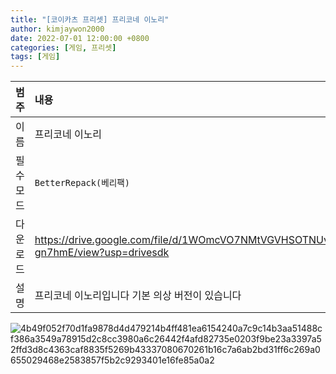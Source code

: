 ```yaml
---
title: "[코이카츠 프리셋] 프리코네 이노리"
author: kimjaywon2000
date: 2022-07-01 12:00:00 +0800
categories: [게임, 프리셋]
tags: [게임]
---
```


| 범주             | 내용            |
|:----------------|:---------------|
| 이름             | 프리코네 이노리 |
| 필수 모드         | `BetterRepack(베리팩)`       |
| 다운로드          | <https://drive.google.com/file/d/1WOmcVO7NMtVGVHSOTNUvifPVZ-gn7hmE/view?usp=drivesdk> |
| 설명             | 프리코네 이노리입니다 기본 의상 버전이 있습니다   |

![4b49f052f70d1fa9878d4d479214b4ff481ea6154240a7c9c14b3aa51488cf386a3549a78915d2c8cc3980a6c26442f4afd82735e0203f9be23a3397a52ffd3d8c4363caf8835f5269b43337080670261b16c7a6ab2bd31ff6c269a0655029468e2583857f5b2c9293401e16fe85a0a2](https://user-images.githubusercontent.com/76558033/176879233-08274bb3-7524-47b8-a3d2-a9956ee6137b.png)

